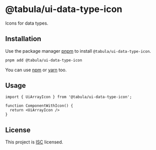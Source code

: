 # @tabula/ui-data-type-icon

Icons for data types.

## Installation

Use the package manager [pnpm](https://pnpm.io) to install `@tabula/ui-data-type-icon`.

```bash
pnpm add @tabula/ui-data-type-icon
```

You can use [npm](https://npmjs.com) or [yarn](https://yarnpkg.com) too.

## Usage

```tsx
import { UiArrayIcon } from '@tabula/ui-data-type-icon';

function ComponentWithIcon() {
  return <UiArrayIcon />
}
```

## License

This project is [ISC](https://choosealicense.com/licenses/isc/) licensed.
